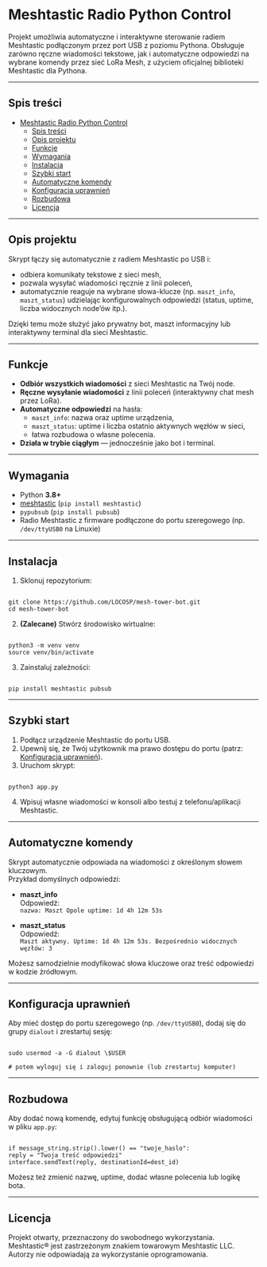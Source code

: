 # Meshtastic Radio Python Control

Projekt umożliwia automatyczne i interaktywne sterowanie radiem Meshtastic podłączonym przez port USB z poziomu Pythona. Obsługuje zarówno ręczne wiadomości tekstowe, jak i automatyczne odpowiedzi na wybrane komendy przez sieć LoRa Mesh, z użyciem oficjalnej biblioteki Meshtastic dla Pythona.

---

## Spis treści

- [Meshtastic Radio Python Control](#meshtastic-radio-python-control)
  - [Spis treści](#spis-treści)
  - [Opis projektu](#opis-projektu)
  - [Funkcje](#funkcje)
  - [Wymagania](#wymagania)
  - [Instalacja](#instalacja)
  - [Szybki start](#szybki-start)
  - [Automatyczne komendy](#automatyczne-komendy)
  - [Konfiguracja uprawnień](#konfiguracja-uprawnień)
  - [Rozbudowa](#rozbudowa)
  - [Licencja](#licencja)

---

## Opis projektu

Skrypt łączy się automatycznie z radiem Meshtastic po USB i:
- odbiera komunikaty tekstowe z sieci mesh,
- pozwala wysyłać wiadomości ręcznie z linii poleceń,
- automatycznie reaguje na wybrane słowa-klucze (np. `maszt_info`, `maszt_status`) udzielając konfigurowalnych odpowiedzi (status, uptime, liczba widocznych node’ów itp.).

Dzięki temu może służyć jako prywatny bot, maszt informacyjny lub interaktywny terminal dla sieci Meshtastic.

---

## Funkcje

- **Odbiór wszystkich wiadomości** z sieci Meshtastic na Twój node.
- **Ręczne wysyłanie wiadomości** z linii poleceń (interaktywny chat mesh przez LoRa).
- **Automatyczne odpowiedzi** na hasła:
    - `maszt_info`: nazwa oraz uptime urządzenia,
    - `maszt_status`: uptime i liczba ostatnio aktywnych węzłów w sieci,
    - łatwa rozbudowa o własne polecenia.
- **Działa w trybie ciągłym** — jednocześnie jako bot i terminal.

---

## Wymagania

- Python **3.8+**
- [meshtastic](https://github.com/meshtastic/python) (`pip install meshtastic`)
- `pypubsub` (`pip install pubsub`)
- Radio Meshtastic z firmware podłączone do portu szeregowego (np. `/dev/ttyUSB0` na Linuxie)

---

## Instalacja

1. Sklonuj repozytorium:
```

git clone https://github.com/LOCOSP/mesh-tower-bot.git
cd mesh-tower-bot

```

2. **(Zalecane)** Stwórz środowisko wirtualne:
```

python3 -m venv venv
source venv/bin/activate

```

3. Zainstaluj zależności:
```

pip install meshtastic pubsub

```

---

## Szybki start

1. Podłącz urządzenie Meshtastic do portu USB.
2. Upewnij się, że Twój użytkownik ma prawo dostępu do portu (patrz: [Konfiguracja uprawnień](#konfiguracja-uprawnień)).
3. Uruchom skrypt:
```

python3 app.py

```
4. Wpisuj własne wiadomości w konsoli albo testuj z telefonu/aplikacji Meshtastic.

---

## Automatyczne komendy

Skrypt automatycznie odpowiada na wiadomości z określonym słowem kluczowym.  
Przykład domyślnych odpowiedzi:

- **maszt_info**  
Odpowiedź:  
`nazwa: Maszt Opole uptime: 1d 4h 12m 53s`

- **maszt_status**  
Odpowiedź:  
`Maszt aktywny. Uptime: 1d 4h 12m 53s. Bezpośrednio widocznych węzłów: 3`

Możesz samodzielnie modyfikować słowa kluczowe oraz treść odpowiedzi w kodzie źródłowym.

---

## Konfiguracja uprawnień

Aby mieć dostęp do portu szeregowego (np. `/dev/ttyUSB0`), dodaj się do grupy `dialout` i zrestartuj sesję:
```

sudo usermod -a -G dialout \$USER

# potem wyloguj się i zaloguj ponownie (lub zrestartuj komputer)

```

---

## Rozbudowa

Aby dodać nową komendę, edytuj funkcję obsługującą odbiór wiadomości w pliku `app.py`:

```

if message_string.strip().lower() == "twoje_haslo":
reply = "Twoja treść odpowiedzi"
interface.sendText(reply, destinationId=dest_id)

```

Możesz też zmienić nazwę, uptime, dodać własne polecenia lub logikę bota.

---

## Licencja

Projekt otwarty, przeznaczony do swobodnego wykorzystania.  
Meshtastic® jest zastrzeżonym znakiem towarowym Meshtastic LLC.  
Autorzy nie odpowiadają za wykorzystanie oprogramowania.